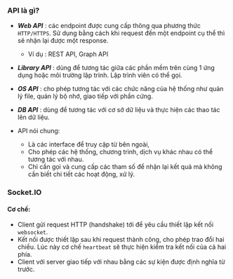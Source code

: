 ### API là gì?
- ***Web API*** : các endpoint được cung cấp thông qua phương thức `HTTP/HTTPS`. Sử dụng bằng cách khi request đến một endpoint cụ thể thì sẽ nhận lại được một response. 
	- Ví dụ : REST API, Graph API
- ***Library API*** : dùng để tương tác giữa các phần mềm trên cùng 1 ứng dụng hoặc môi trường lập trinh. Lập trình viên có thể gọi.
- ***OS API*** : cho phép tương tác với các chức năng của hệ thống như quản lý file, quản lý bộ nhớ, giao tiếp với phần cứng.
- ***DB API*** : dùng để tương tác với cơ sở dữ liệu và thực hiện các thao tác lên dữ liệu.

- API nói chung: 
	- Là các interface để truy cập từ bên ngoài, 
	- Cho phép các hệ thống, chương trình, dịch vụ khác nhau có thể tương tác với nhau. 
	- Chỉ cần gọi và cung cấp các tham số để nhận lại kết quả mà không cần biết chi tiết các hoạt động, xử lý.
### Socket.IO
#### Cơ chế:
- Client gửi request HTTP (handshake) tới để yêu cầu thiết lập kết nối `websocket`.
- Kết nối được thiết lập sau khi request thành công, cho phép trao đổi hai chiều. Lúc này cơ chế `heartbeat` sẽ thực hiện kiểm tra kết nối của cả hai phía.
- Client với server giao tiếp với nhau bằng các sự kiện được định nghĩa từ trước.


